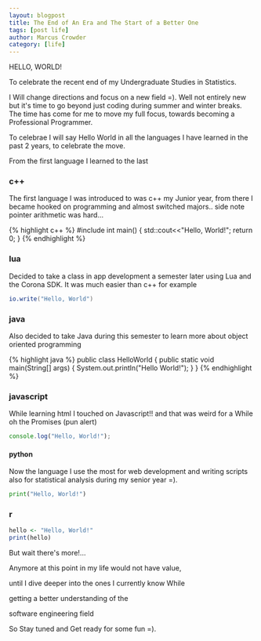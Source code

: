 ```yaml
---
layout: blogpost
title: The End of An Era and The Start of a Better One
tags: [post life]
author: Marcus Crowder
category: [life]
---
```


HELLO, WORLD!

To celebrate the recent end of my Undergraduate Studies in Statistics.

I Will change directions and focus on a new field =).
Well not entirely new but it's time to go beyond
just coding during summer and winter breaks.
The time has come for me to move my full focus,
towards becoming a Professional Programmer.

To celebrae I will say Hello World in all the languages I have learned in the past 2 years,
to celebrate the move.

From the first language I learned to the last

### c++

The first language I was introduced to was c++ my Junior year,
from there I became hooked on programming and almost switched majors..
side note pointer arithmetic was hard...

{% highlight c++ %}
#include <iostream>
int main()
{
    std::cout<<"Hello, World!";
    return 0;
}
{% endhighlight %}

### lua

Decided to take a class in app development a semester later using Lua
and the Corona SDK. It was much easier than c++ for example

```lua
io.write("Hello, World")
```

### java

Also decided to take Java during this semester to learn more about object
oriented programming

{% highlight java %}
public class HelloWorld
{
   public static void main(String[] args) {
      System.out.println("Hello World!");
   }
}
{% endhighlight %}


### javascript

While learning html I touched on Javascript!! and that was weird for a While
oh the Promises (pun alert)

```javascript
console.log("Hello, World!");
```

#### python

Now the language I use the most for web development and writing scripts also
for statistical analysis during my senior year =).

```python
print("Hello, World!")
```


### r

```r
hello <- "Hello, World!"
print(hello)
```



But wait there's more!...

Anymore at this point in my life would not have value,

until I dive deeper into the ones I currently know While

getting a better understanding of the

software engineering field

So Stay tuned and Get ready for some fun =).

